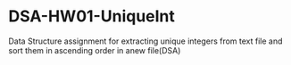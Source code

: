 # DSA-HW01-UniqueInt
Data Structure assignment for extracting unique integers from text file and sort them in ascending order in anew file(DSA)
